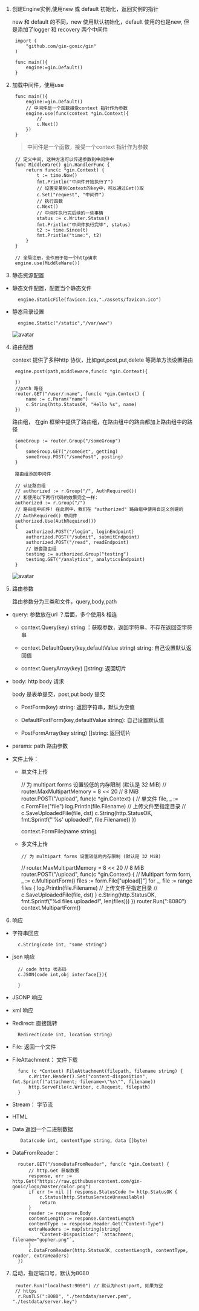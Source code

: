 1. 创建Engine实例,使用new 或 default 初始化，返回实例的指针

    new 和 default 的不同，new 使用默认初始化，default 使用的也是new, 但是添加了logger 和 recovery 两个中间件
   
        import (
            "github.com/gin-gonic/gin"
        )

        func main(){
            engine:=gin.Default()
        }

2. 加载中间件，使用use

        func main(){
            engine:=gin.Default()
            // 中间件是一个函数接受context 指针作为参数
            engine.use(func(context *gin.Context){
                //    
                c.Next()
            })
        }

   > 中间件是一个函数，接受一个context 指针作为参数

        // 定义中间, 这种方法可以传递参数到中间件中
        func MiddleWare() gin.HandlerFunc {
            return func(c *gin.Context) {
                t := time.Now()
                fmt.Println("中间件开始执行了")
                // 设置变量到Context的key中，可以通过Get()取
                c.Set("request", "中间件")
                // 执行函数
                c.Next()
                // 中间件执行完后续的一些事情
                status := c.Writer.Status()
                fmt.Println("中间件执行完毕", status)
                t2 := time.Since(t)
                fmt.Println("time:", t2)
            }
        }

        // 全局注册，会作用于每一个http请求
        engine.use(MiddleWare())

3. 静态资源配置

+ 静态文件配置，配置当个静态文件

        engine.StaticFile(favicon.ico,"./assets/favicon.ico")

+ 静态目录设置

        engine.Static("/static","/var/www")

   ![avatar](../../../assets/static-file.jpg)

4. 路由配置 

   context 提供了多种http 协议，比如get,post,put,delete 等简单方法设置路由

        engine.post(path,middleware,func(c *gin.Context){

        })
        //path 路径
        router.GET("/user/:name", func(c *gin.Context) {
            name := c.Param("name")
            c.String(http.StatusOK, "Hello %s", name)
        })

    路由组， 在gin 框架中提供了路由组，在路由组中的路由都加上路由组中的路径

        someGroup := router.Group("/someGroup")
        {
            someGroup.GET("/someGet", getting)
            someGroup.POST("/somePost", posting)
        }

        路由组添加中间件

        // 认证路由组
        // authorized := r.Group("/", AuthRequired())
        // 和使用以下两行代码的效果完全一样:
        authorized := r.Group("/")
        // 路由组中间件! 在此例中，我们在 "authorized" 路由组中使用自定义创建的 
        // AuthRequired() 中间件
        authorized.Use(AuthRequired())
        {
            authorized.POST("/login", loginEndpoint)
            authorized.POST("/submit", submitEndpoint)
            authorized.POST("/read", readEndpoint)
            // 嵌套路由组
            testing := authorized.Group("testing")
            testing.GET("/analytics", analyticsEndpoint)
        }

    ![avatar](../../../assets/router-group.jpg)
5. 路由参数

   路由参数分为三类和文件，query,body,path

+ query: 参数放在url ？后面，多个使用& 相连

   + context.Query(key) string ：获取参数，返回字符串，不存在返回空字符串

   + context.DefaultQuery(key,defaultValue string) string: 自己设置默认返回值

   + context.QueryArray(key) []string: 返回切片

+ body: http body 请求

   body 是表单提交，post,put body 提交

   + PostForm(key) string: 返回字符串，默认为空值

   + DefaultPostForm(key,defaultValue string): 自己设置默认值

   + PostFormArray(key string) []string: 返回切片

+ params: path 路由参数

+ 文件上传： 

   + 单文件上传

        // 为 multipart forms 设置较低的内存限制 (默认是 32 MiB)
        // router.MaxMultipartMemory = 8 << 20  // 8 MiB
        router.POST("/upload", func(c *gin.Context) {
            // 单文件
            file, _ := c.FormFile("file")
            log.Println(file.Filename)
            // 上传文件至指定目录
            // c.SaveUploadedFile(file, dst)
            c.String(http.StatusOK, fmt.Sprintf("'%s' uploaded!", file.Filename))
        })

        context.FormFile(name string)

   + 多文件上传

         // 为 multipart forms 设置较低的内存限制 (默认是 32 MiB)
        // router.MaxMultipartMemory = 8 << 20  // 8 MiB
        router.POST("/upload", func(c *gin.Context) {
            // Multipart form
            form, _ := c.MultipartForm()
            files := form.File["upload[]"]
            for _, file := range files {
                log.Println(file.Filename)
                // 上传文件至指定目录
                // c.SaveUploadedFile(file, dst)
            }
            c.String(http.StatusOK, fmt.Sprintf("%d files uploaded!", len(files)))
        })
        router.Run(":8080")
        context.MultipartForm() 

6. 响应

+ 字符串回应

        c.String(code int, "some string")

+ json 响应

        // code http 状态码
        c.JSON(code int,obj interface{}){

        }

+ JSONP 响应

+ xml 响应

+ Redirect: 直接跳转

        Redirect(code int, location string) 

+ File: 返回一个文件

+ FileAttachment： 文件下载

        func (c *Context) FileAttachment(filepath, filename string) {
            c.Writer.Header().Set("content-disposition", fmt.Sprintf("attachment; filename=\"%s\"", filename))
            http.ServeFile(c.Writer, c.Request, filepath)
        }
+ Stream： 字节流

+ HTML

+ Data 返回一个二进制数据

         Data(code int, contentType string, data []byte)

+ DataFromReader：

        router.GET("/someDataFromReader", func(c *gin.Context) {
            // http.Get 获取数据
            response, err := http.Get("https://raw.githubusercontent.com/gin-gonic/logo/master/color.png")
            if err != nil || response.StatusCode != http.StatusOK {
                c.Status(http.StatusServiceUnavailable)
                return
            }
            reader := response.Body
            contentLength := response.ContentLength
            contentType := response.Header.Get("Content-Type")
            extraHeaders := map[string]string{
                "Content-Disposition": `attachment; filename="gopher.png"`,
            }
            c.DataFromReader(http.StatusOK, contentLength, contentType, reader, extraHeaders)
        })

7. 启动，指定端口号，默认为8080

        router.Run("localhost:9090") // 默认为host:port, 如果为空
        // https
         r.RunTLS(":8080", "./testdata/server.pem", "./testdata/server.key")